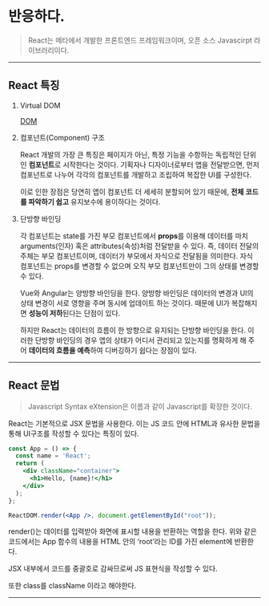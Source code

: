 # 반응하다.

> React는 메타에서 개발한 프론트엔드 프레임워크이며, 오픈 소스 Javascirpt 라이브러리이다.
> 

---

## React 특징

1. Virtual DOM
    
    [DOM](https://github.com/976520/TIL/blob/main/javascript/DOM.md) 
    
2. 컴포넌트(Component) 구조
    
    React 개발의 가장 큰 특징은 페이지가 아닌, 특정 기능을 수항하는 독립적인 단위인 **컴포넌트**로 시작한다는 것이다. 기획자나 디자이너로부터 앱을 전달받으면, 먼저 컴포넌트로 나누어 각각의 컴포넌트를 개발하고 조립하여 복잡한 UI를 구성한다.
    
    이로 인한 장점은 당연히 앱이 컴포넌트 더 세세히 분할되어 있기 때문에, **전체 코드를 파악하기 쉽고** 유지보수에 용이하다는 것이다.
    
3. 단방향 바인딩
    
    각 컴포넌트는 state를 가진 부모 컴포넌트에서 **props**를 이용해 데이터를 마치 arguments(인자) 혹은 attributes(속성)처럼 전달받을 수 있다. 즉, 데이터 전달의 주체는 부모 컴포넌트이며, 데이터가 부모에서 자식으로 전달됨을 의미한다. 자식 컴포넌트는 props를 변경할 수 없으며 오직 부모 컴포넌트만이 그의 상태를 변경할 수 있다.
    
    Vue와 Angular는 양방향 바인딩을 한다. 양방향 바인딩은 데이터의 변경과 UI의 상태 변경이 서로 영향을 주며 동시에 업데이트 하는 것이다. 때문에 UI가 복잡해지면 **성능이 저하**된다는 단점이 있다.
    
    하지만 React는 데이터의 흐름이 한 방향으로 유지되는 단방향 바인딩을 한다. 이러한 단방향 바인딩의 경우 앱의 상태가 어디서 관리되고 있는지를 명확하게 해 주어 **데이터의 흐름을 예측**하여 디버깅하기 쉽다는 장점이 있다.
    

---

## React 문법

> Javascript Syntax eXtension은 이름과 같이 Javascript를 확장한 것이다.
> 

React는 기본적으로 JSX 문법을 사용한다. 이는 JS 코드 안에 HTML과 유사한 문법을 통해 UI구조를 작성할 수 있다는 특징이 있다.

```jsx
const App = () => {
  const name = 'React';
  return (
    <div className="container">
      <h1>Hello, {name}!</h1>
    </div>
  );
};

ReactDOM.render(<App />, document.getElementById("root"));
```

render()는 데이터를 입력받아 화면에 표시할 내용을 반환하는 역할을 한다. 위와 같은 코드에서는 App 함수의 내용을 HTML 안의 ‘root’라는 ID를 가진 element에 반환한다.

JSX 내부에서 코드를 중괄호로 감싸므로써 JS 표현식을 작성할 수 있다.

또한 class를 className 이라고 해야한다.

---
